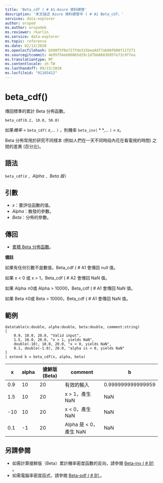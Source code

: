 ```yaml
---
title: 'Beta_cdf ( # A1-Azure 資料總管'
description: '本文描述 Azure 資料總管中 ( # A1 Beta_cdf。'
services: data-explorer
author: orspod
ms.author: orspodek
ms.reviewer: rkarlin
ms.service: data-explorer
ms.topic: reference
ms.date: 02/13/2020
ms.openlocfilehash: b500f5f0e727fde315bea8d77ab60f600f127271
ms.sourcegitcommit: 4e95f5beb060b5d29c1d7bb8683695fe73c9f7ea
ms.translationtype: MT
ms.contentlocale: zh-TW
ms.lasthandoff: 09/23/2020
ms.locfileid: "91103412"
---
```

# <a name="beta_cdf"></a>beta_cdf()

傳回標準的累計 Beta 分佈函數。

```kusto
beta_cdf(0.2, 10.0, 50.0)
```

如果*機率*  =  `beta_cdf(` *x*,... `)` ，則機率 `beta_inv(` * *,... `)`  = *x*。

Beta 分佈常用於研究不同樣本 (例如人們在一天不同時段內花在看電視的時間) 之間的差異 (百分比)。

## <a name="syntax"></a>語法

`beta_cdf(`*x* `, `*Alpha* `, `*Beta 版*`)`

## <a name="arguments"></a>引數

* *x*：要評估函數的值。
* *Alpha*：散發的參數。
* *Beta*：分佈的參數。

## <a name="returns"></a>傳回

* [累積 Beta 分佈函數](https://en.wikipedia.org/wiki/Beta_distribution#Cumulative_distribution_function)。

**備註**

如果有任何引數不是數值，Beta_cdf ( # A1 會傳回 null 值。

如果 x < 0 或 x > 1，Beta_cdf ( # A2 會傳回 NaN 值。

如果 Alpha ≤0或 Alpha > 10000，Beta_cdf ( # A1 會傳回 NaN 值。

如果 Beta ≤0或 Beta > 10000，Beta_cdf ( # A1 會傳回 NaN 值。

## <a name="examples"></a>範例

<!-- csl: https://help.kusto.windows.net/Samples -->
```kusto
datatable(x:double, alpha:double, beta:double, comment:string)
[
    0.9, 10.0, 20.0, "Valid input",
    1.5, 10.0, 20.0, "x > 1, yields NaN",
    double(-10), 10.0, 20.0, "x < 0, yields NaN",
    0.1, double(-1.0), 20.0, "alpha is < 0, yields NaN"
]
| extend b = beta_cdf(x, alpha, beta)
```

|x|alpha|搶鮮版 (Beta)|comment|b|
|---|---|---|---|---|
|0.9|10|20|有效的輸入|0.999999999999959|
|1.5|10|20|x > 1，產生 NaN|NaN|
|-10|10|20|x < 0，產生 NaN|NaN|
|0.1|-1|20|Alpha 是 < 0，產生 NaN|NaN|


## <a name="see-also"></a>另請參閱


* 如需計算搶鮮版（Beta）累計機率密度函數的反向，請參閱 [Beta-inv ( # B1 ](./beta-invfunction.md)。
* 如需電腦率密度函式，請參閱 [Beta-pdf ( # B1 ](./beta-pdffunction.md)。
